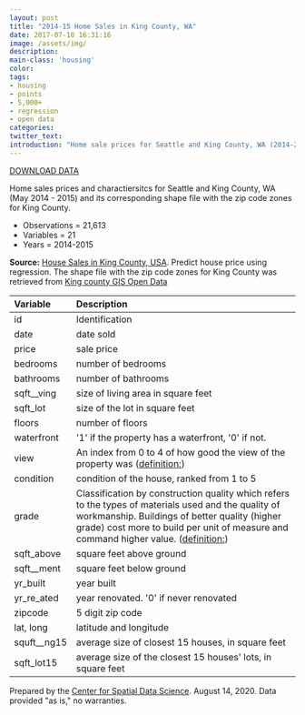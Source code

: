 ```yaml
---
layout: post
title: "2014-15 Home Sales in King County, WA"
date: 2017-07-18 16:31:16
image: /assets/img/
description: 
main-class: 'housing'
color:
tags:
- housing
- points
- 5,000+
- regression
- open data
categories:
twitter_text:
introduction: "Home sale prices for Seattle and King County, WA (2014-2015)."
---
```


<script>
var map = L.map('map');
L.tileLayer('https://api.tiles.mapbox.com/v4/{id}/{z}/{x}/{y}.png?access_token=pk.eyJ1IjoibWFwYm94IiwiYSI6ImNpejY4NXVycTA2emYycXBndHRqcmZ3N3gifQ.rJcFIG214AriISLbB6B5aw', { <!--this is the URL for the Nepal Geojson-->
maxZoom: 18,
attribution: 'Map data &copy; <a href="http://openstreetmap.org">OpenStreetMap</a> contributors, ' +
'<a href="http://creativecommons.org/licenses/by-sa/2.0/">CC-BY-SA</a>, ' +
'Imagery © <a href="http://mapbox.com">Mapbox</a>',
id: 'mapbox.light'
}).addTo(map);

map.scrollWheelZoom.disable();
map.touchZoom.disable();
var enableMapInteraction = function () {
map.scrollWheelZoom.enable();
map.touchZoom.enable();
}
$('#map').on('click touch', enableMapInteraction);
$('#map').on('mouseout', function(){ map.scrollWheelZoom.disable();});

var smallIcon = L.icon({
iconUrl: 'http://www.hckrecruitment.nic.in/images/blue.png',
iconSize: [16, 16], // size of the icon
});

function onEachFeature(feature, layer) {
//console.log(feature);
var txt = "";
for (var fname in feature.properties) {
txt += fname;
txt += " : ";
txt += feature.properties[fname];
txt += "<br/>";
}
layer.bindPopup(txt);
}


// load GeoJSON from an external file
// load GeoJSON from an external file
$.getJSON("../data/KingCountyHouseSales2015.geojson",function(data){
// add GeoJSON layer to the map once the file is loaded
var json = L.geoJson(data, {
pointToLayer: function(feature, latlng) {

return L.marker(latlng, {
icon: smallIcon
});
},
onEachFeature: onEachFeature
});
json.addTo(map);
map.fitBounds(json.getBounds());
});

</script>

[DOWNLOAD DATA](../data/kingcounty.zip)

Home sales prices and charactiersitcs for Seattle and King County, WA (May 2014 - 2015) and its corresponding shape file with the zip code zones for King County.

* Observations = 21,613
* Variables = 21
* Years = 2014-2015

**Source:** 
[House Sales in King County, USA](https://www.kaggle.com/harlfoxem/housesalesprediction). Predict house price using regression. The shape file with the zip code zones for King County was retrieved from [King county GIS Open Data ](https://gis-kingcounty.opendata.arcgis.com/datasets/zipcodes-for-king-county-and-surrounding-area-shorelines-zipcode-shore-area)

|Variable|Description|
|:-------|:----------|
|id| Identification|
|date|date sold|
|price|sale price|
|bedrooms|number of bedrooms|
|bathrooms|number of bathrooms|
|sqft\_\_ving|size of living area in square feet|
|sqft\_lot|size of the lot in square feet|
|floors|number of floors|
|waterfront|'1' if the property has a waterfront, '0' if not.|
|view|An index from 0 to 4 of how good the view of the property was ([definition:](https://rstudio-pubs-static.s3.amazonaws.com/155304_cc51f448116744069664b35e7762999f.html))|
|condition|condition of the house, ranked from 1 to 5|
|grade|Classification by construction quality which refers to the types of materials used and the quality of workmanship. Buildings of better quality (higher grade) cost more to build per unit of measure and command higher value. ([definition:](http://info.kingcounty.gov/assessor/esales/Glossary.aspx?type=r))|
|sqft\_above|square feet above ground|
|sqft\_\_ment|square feet below ground|
|yr\_built|year built|
|yr\_re\_ated|year renovated. '0' if never renovated|
|zipcode|5 digit zip code|
|lat, long|latitude and longitude|
|squft\_\_ng15|average size of closest 15 houses, in square feet|
|sqft\_lot15|average size of the closest 15 houses' lots, in square feet|

Prepared by the [Center for Spatial Data Science](http://spatial.uchicago.edu/). August 14, 2020. Data provided "as is," no warranties.

